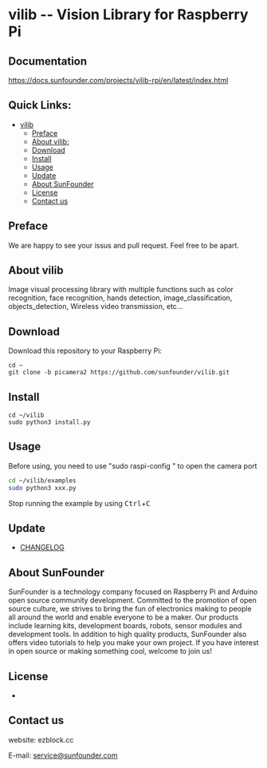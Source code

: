 
# vilib -- Vision Library for Raspberry Pi

## Documentation
https://docs.sunfounder.com/projects/vilib-rpi/en/latest/index.html

## Quick Links:

- [vilib](#vilib)
  - [Preface](#preface)
  - [About vilib:](#about-vilib)
  - [Download](#download)
  - [Install](#install)
  - [Usage](#usage)
  - [Update](#update)
  - [About SunFounder](#about-sunfounder)
  - [License](#license)
  - [Contact us](#contact-us)

## Preface

We are happy to see your issus and pull request. Feel free to be apart.

## About vilib
Image visual processing library with multiple functions such as color recognition, face recognition, hands detection, image_classification, objects_detection, Wireless video transmission, etc...

## Download

Download this repository to your Raspberry Pi:

```shell
cd ~
git clone -b picamera2 https://github.com/sunfounder/vilib.git
```
## Install
```shell
cd ~/vilib
sudo python3 install.py 
```
## Usage
Before using, you need to use "sudo raspi-config " to open the camera port
```bash
cd ~/vilib/examples
sudo python3 xxx.py
```

Stop running the example by using <kbd>Ctrl</kbd>+<kbd>C</kbd>

## Update

- [CHANGELOG]

## About SunFounder
SunFounder is a technology company focused on Raspberry Pi and Arduino open source community development. Committed to the promotion of open source culture, we strives to bring the fun of electronics making to people all around the world and enable everyone to be a maker. Our products include learning kits, development boards, robots, sensor modules and development tools. In addition to high quality products, SunFounder also offers video tutorials to help you make your own project. If you have interest in open source or making something cool, welcome to join us!

## License
-
## Contact us

website:
    ezblock.cc

E-mail:
    service@sunfounder.com


[CHANGELOG]:https://github.com/sunfounder/vilib/blob/master/CHANGELOG.md